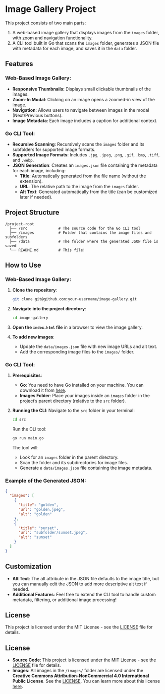 
# Image Gallery Project

This project consists of two main parts:

1. A web-based image gallery that displays images from the `images` folder, with zoom and navigation functionality.
2. A CLI tool built in Go that scans the `images` folder, generates a JSON file with metadata for each image, and saves it in the `data` folder.

## Features

### Web-Based Image Gallery:
- **Responsive Thumbnails**: Displays small clickable thumbnails of the images.
- **Zoom-In Modal**: Clicking on an image opens a zoomed-in view of the image.
- **Navigation**: Allows users to navigate between images in the modal (Next/Previous buttons).
- **Image Metadata**: Each image includes a caption for additional context.

### Go CLI Tool:
- **Recursive Scanning**: Recursively scans the `images` folder and its subfolders for supported image formats.
- **Supported Image Formats**: Includes `.jpg`, `.jpeg`, `.png`, `.gif`, `.bmp`, `.tiff`, and `.webp`.
- **JSON Generation**: Creates an `images.json` file containing the metadata for each image, including:
  - **Title**: Automatically generated from the file name (without the extension).
  - **URL**: The relative path to the image from the `images` folder.
  - **Alt Text**: Generated automatically from the title (can be customized later if needed).

## Project Structure

```
/project-root
  ├── /src              # The source code for the Go CLI tool
  ├── /images           # Folder that contains the image files and subfolders
  ├── /data             # The folder where the generated JSON file is saved
  └── README.md         # This file!
```

## How to Use

### Web-Based Image Gallery:
1. **Clone the repository**:
   ```bash
   git clone git@github.com:your-username/image-gallery.git
   ```

2. **Navigate into the project directory**:
   ```bash
   cd image-gallery
   ```

3. **Open the `index.html` file** in a browser to view the image gallery.

4. **To add new images**:
   - Update the `data/images.json` file with new image URLs and alt text.
   - Add the corresponding image files to the `images/` folder.

### Go CLI Tool:
1. **Prerequisites**:
   - **Go**: You need to have Go installed on your machine. You can download it from [here](https://golang.org/dl/).
   - **Images Folder**: Place your images inside an `images` folder in the project’s parent directory (relative to the `src` folder).

2. **Running the CLI**:
   Navigate to the `src` folder in your terminal:

   ```bash
   cd src
   ```

   Run the CLI tool:

   ```bash
   go run main.go
   ```

   The tool will:
   - Look for an `images` folder in the parent directory.
   - Scan the folder and its subdirectories for image files.
   - Generate a `data/images.json` file containing the image metadata.

### Example of the Generated JSON:
```json
{
  "images": [
    {
      "title": "golden",
      "url": "golden.jpeg",
      "alt": "golden"
    },
    {
      "title": "sunset",
      "url": "subfolder/sunset.jpeg",
      "alt": "sunset"
    }
  ]
}
```

## Customization

- **Alt Text**: The alt attribute in the JSON file defaults to the image title, but you can manually edit the JSON to add more descriptive alt text if needed.
- **Additional Features**: Feel free to extend the CLI tool to handle custom metadata, filtering, or additional image processing!

## License

This project is licensed under the MIT License - see the [LICENSE](LICENSE) file for details.


## License

- **Source Code**: This project is licensed under the MIT License - see the [LICENSE](LICENSE) file for details.
- **Images**: All images in the `/images/` folder are licensed under the **Creative Commons Attribution-NonCommercial 4.0 International Public License**. See the [LICENSE](IMAge-LICENSE). You can learn more about this license [here](https://creativecommons.org/licenses/by-nc/4.0/).
